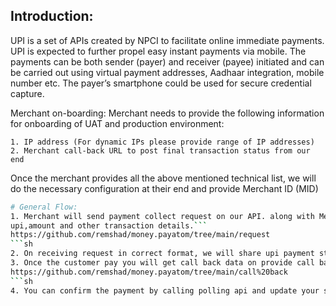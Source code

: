 ## Introduction:
UPI is a set of APIs created by NPCI to facilitate online immediate payments. UPI is expected to
further propel easy instant payments via mobile. The payments can be both sender (payer) and
receiver (payee) initiated and can be carried out using virtual payment addresses, Aadhaar
integration, mobile number etc. The payer’s smartphone could be used for secure credential
capture.

Merchant on-boarding:
Merchant needs to provide the following information for onboarding of UAT and production
environment:
```Technical list:
1. IP address (For dynamic IPs please provide range of IP addresses)
2. Merchant call-back URL to post final transaction status from our end
```
Once the merchant provides all the above mentioned technical list, we will do the necessary
configuration at their end and provide Merchant ID (MID)  
```sh
# General Flow:
1. Merchant will send payment collect request on our API. along with Merchant has to send customer’s
upi,amount and other transaction details.```
https://github.com/remshad/money.payatom/tree/main/request
```sh
2. On receiving request in correct format, we will share upi payment string which needed for qr generation or intent creation.
3. Once the customer pay you will get call back data on provide call back url ```
https://github.com/remshad/money.payatom/tree/main/call%20back
```sh
4. You can confirm the payment by calling polling api and update your ssytem about the payment
```
